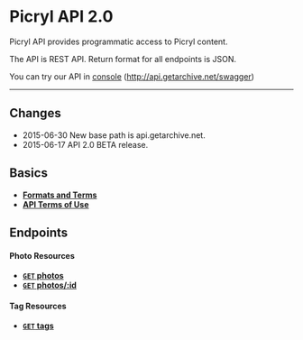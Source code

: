 # Picryl API 2.0

Picryl API provides programmatic access to Picryl content.

The API is REST API. Return format for all endpoints is JSON.

You can try our API in [console](http://api.getarchive.net/swagger) (http://api.getarchive.net/swagger)

***

## Changes

* 2015-06-30 New base path is api.getarchive.net.
* 2015-06-17 API 2.0 BETA release.


## Basics

- **[Formats and Terms](https://github.com/picryl/picryl-api/blob/master/basics/formats_and_terms.md)**
- **[API Terms of Use](https://github.com/picryl/picryl-api/blob/master/basics/terms_of_use.md)**

## Endpoints

#### Photo Resources
- **[<code>GET</code> photos](https://github.com/picryl/picryl-api/blob/master/endpoints/photo/GET_photos.md)**
- **[<code>GET</code> photos/:id](https://github.com/picryl/picryl-api/blob/master/endpoints/photo/GET_photos_id.md)**

#### Tag Resources
- **[<code>GET</code> tags](https://github.com/picryl/picryl-api/blob/master/endpoints/tag/GET_tags.md)**
